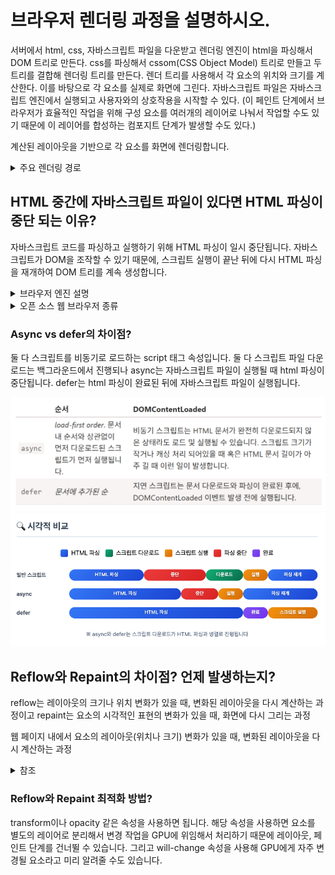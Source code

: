 # 브라우저 렌더링 과정을 설명하시오.

서버에서 html, css, 자바스크립트 파일을 다운받고 렌더링 엔진이 html을
파싱해서 DOM 트리로 만든다. css를 파싱해서 cssom(CSS Object Model) 트리로 만들고 두 트리를 결합해 렌더링 트리를 만든다. 렌더 트리를 사용해서 각 요소의 위치와 크기를 계산한다. 이를 바탕으로 각 요소를 실제로 화면에 그린다.
자바스크립트 파일은 자바스크립트 엔진에서 실행되고 사용자와의 상호작용을 시작할 수 있다.
(이 페인트 단계에서 브라우저가 효율적인 작업을 위해 구성 요소를 여러개의 레이어로 나눠서 작업할 수도 있기 때문에 이 레이어를 합성하는 컴포지트 단계가 발생할 수도 있다.)

계산된 레이아웃을 기반으로 각 요소를 화면에 렌더링합니다.

<details> 
<summary>주요 렌더링 경로</summary>
  
  1. DOM + CSSOM
      1. 초기 HTML, CSS 등 화면을 그릴 때 필요한 리소스를 다운로드함,
      2. HTML은 브라우저가 이해할 수 있는 파싱 과정을 거쳐 DOM을 만듦,
      3. CSS도 비슷하게 브라우저가 이해할 수 있는 CSSOM 트리 구조 형성(어떤 스타일 포함하는 지 정보)  
  2. 렌더 트리
      1. DOM + CSSOM 결합으로 생성된 트리
      2. 화면에 표시되는 각 요소 레이아웃 계산할 때 사용. 그러므로 display: none은 미포함
          - opacity:0 visibility: hidden은 포함. 사용자 눈에는 보이지 않지만 요소 자체는 있음
  3. 레이아웃
      1. 화면 구성 요소의 위치나 크기 계산하고 해당 위치에 요소를 배치하는 작업,
  4. 페인트
      1. 배치된 요소에 색을 채워 넣는 작업.,
      2. 브라우저는 효율적인 작업을 위해 구성 요소를 여러개의 레이어로 나눠 작업하기도 함
  5. 컴포지트
      1. 각 레이어 합성 단계. 페인트 단계에서 나눠진 레이어를 합성

</details>

## HTML 중간에 자바스크립트 파일이 있다면 HTML 파싱이 중단 되는 이유?

자바스크립트 코드를 파싱하고 실행하기 위해 HTML 파싱이 일시 중단됩니다.
자바스크립트가 DOM을 조작할 수 있기 때문에, 스크립트 실행이 끝난 뒤에 다시 HTML 파싱을 재개하여 DOM 트리를 계속 생성합니다.

<details> 
<summary>브라우저 엔진 설명</summary>
<pre>
┌────────────────────┐
│ 브라우저 엔진 (Chromium) 
│                    │
│ ┌──────────────┐   │
│ │ 렌더링 엔진 (Blink) │ ← HTML, CSS 렌더링
│ └──────────────┘   │
│                    │
│ + 네트워크 스택        │ ← HTTP 요청
│ + 자바스크립트 엔진 (V8)
│ + 스토리지, 쿠키 관리 등
└────────────────────┘
</pre>
</details>
<details>
<summary>오픈 소스 웹 브라우저 종류</summary>
  
  1. Chromium
      - Google의 Chrome, Microsoft의 Microsoft Edge, Opera의 Opera Web Browser, 네이버 웨일
  2. Gecko
      - Mozilla Firefox
</details>

### Async vs defer의 차이점?

둘 다 스크립트를 비동기로 로드하는 script 태그 속성입니다. 둘 다 스크립트 파일 다운로드는 백그라운드에서 진행되나 async는 자바스크립트 파일이 실행될 때 html 파싱이 중단됩니다. defer는 html 파싱이 완료된 뒤에 자바스크립트 파일이 실행됩니다.

![alt text](image.png)
![alt text](image-1.png)

## Reflow와 Repaint의 차이점? 언제 발생하는지?

reflow는 레이아웃의 크기나 위치 변화가 있을 때, 변화된 레이아웃을 다시 계산하는 과정이고 repaint는 요소의 시각적인 표현의 변화가 있을 때, 화면에 다시 그리는 과정

웹 페이지 내에서 요소의 레이아웃(위치나 크기) 변화가 있을 때, 변화된 레이아웃을 다시 계산하는 과정

<details>
<summary>참조</summary>
    
  - 리플로우, 리페인트가 뭔데?  
      자바스크립트로 인해 요소의 width와 height가 변경되었을 때 브라우저는 해당 요소를 다시 계산해 화면을 새로 그려야 함, 그 말은 즉, CSSOM 새로 만들기 → 렌더 트리 → 레이아웃 → 페인트 → 컴포지트 과정을 다시 해야 하는 것..!
      - 리플로우: 레이아웃 -> 페인트 -> 컴포지트
      - 리페인트: 페인트 -> 컴포지트 
  - 그럼 리플로우, 리페인트 피하는 방법은 뭔데?  
    - transform, opacity 같은 속성 사용하기!  
    - 해당 속성 사용 시 요소를 별도의 레이어로 분리해 작업을 GPU에 위임하여 처리함으로써 레이아웃, 페인트 단계를 건너뛸 수 있음!
      → 이것을 하드웨어 가속이라고 함
    - 하드웨어 가속?
      CPU에서 처리해야 하는 작업을 GPU에 위임해 효율적으로 처리하는 방법
      GPU는 그래픽 작업 처리 위해 만들어진 것으로 화면 그릴 때 활용하면 굉장히 빠름,
      transform, opacity 사용 시 요소를 별도의 레이어로 분리해 GPU로 보냄.
      → 분리된 레이어는 GPU에 의해 처리로 레이아웃, 페인트 단계 없이 스타일 변경 가능
    - 애니메이션 transform과 opacity 속성 사용하여 GPU 활용, will-change 속성으로 자주 변경될 요소 힌트 주기(GPU에서 요소 미리 준비하게)
  - 인라인 스타일을 사용하면 브라우저가 캐시를 /// 구라일 수도
</details>

### Reflow와 Repaint 최적화 방법?

transform이나 opacity 같은 속성을 사용하면 됩니다. 해당 속성을 사용하면 요소를 별도의 레이어로 분리해서 변경 작업을 GPU에 위임해서 처리하기 때문에 레이아웃, 페인트 단계를 건너뛸 수 있습니다. 그리고 will-change 속성을 사용해 GPU에게 자주 변경될 요소라고 미리 알려줄 수도 있습니다.
